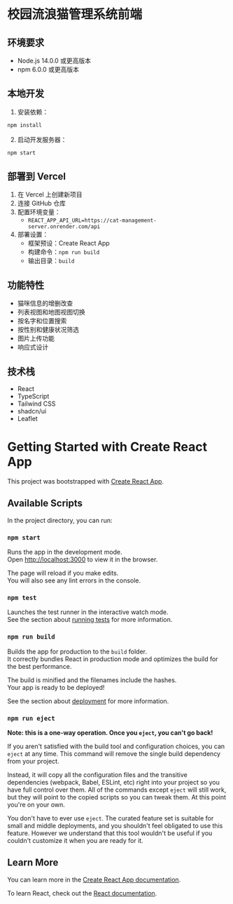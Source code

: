# 校园流浪猫管理系统前端

## 环境要求
- Node.js 14.0.0 或更高版本
- npm 6.0.0 或更高版本

## 本地开发
1. 安装依赖：
```bash
npm install
```

2. 启动开发服务器：
```bash
npm start
```

## 部署到 Vercel
1. 在 Vercel 上创建新项目
2. 连接 GitHub 仓库
3. 配置环境变量：
   - `REACT_APP_API_URL=https://cat-management-server.onrender.com/api`
4. 部署设置：
   - 框架预设：Create React App
   - 构建命令：`npm run build`
   - 输出目录：`build`

## 功能特性
- 猫咪信息的增删改查
- 列表视图和地图视图切换
- 按名字和位置搜索
- 按性别和健康状况筛选
- 图片上传功能
- 响应式设计

## 技术栈
- React
- TypeScript
- Tailwind CSS
- shadcn/ui
- Leaflet

# Getting Started with Create React App

This project was bootstrapped with [Create React App](https://github.com/facebook/create-react-app).

## Available Scripts

In the project directory, you can run:

### `npm start`

Runs the app in the development mode.\
Open [http://localhost:3000](http://localhost:3000) to view it in the browser.

The page will reload if you make edits.\
You will also see any lint errors in the console.

### `npm test`

Launches the test runner in the interactive watch mode.\
See the section about [running tests](https://facebook.github.io/create-react-app/docs/running-tests) for more information.

### `npm run build`

Builds the app for production to the `build` folder.\
It correctly bundles React in production mode and optimizes the build for the best performance.

The build is minified and the filenames include the hashes.\
Your app is ready to be deployed!

See the section about [deployment](https://facebook.github.io/create-react-app/docs/deployment) for more information.

### `npm run eject`

**Note: this is a one-way operation. Once you `eject`, you can't go back!**

If you aren't satisfied with the build tool and configuration choices, you can `eject` at any time. This command will remove the single build dependency from your project.

Instead, it will copy all the configuration files and the transitive dependencies (webpack, Babel, ESLint, etc) right into your project so you have full control over them. All of the commands except `eject` will still work, but they will point to the copied scripts so you can tweak them. At this point you're on your own.

You don't have to ever use `eject`. The curated feature set is suitable for small and middle deployments, and you shouldn't feel obligated to use this feature. However we understand that this tool wouldn't be useful if you couldn't customize it when you are ready for it.

## Learn More

You can learn more in the [Create React App documentation](https://facebook.github.io/create-react-app/docs/getting-started).

To learn React, check out the [React documentation](https://reactjs.org/).
